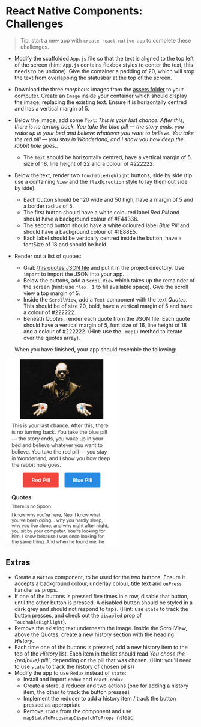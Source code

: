 # React Native Components: Challenges

> Tip: start a new app with `create-react-native-app` to complete these challenges.

- Modify the scaffolded `App.js` file so that the text is aligned to the top left of the screen (hint: `App.js` contains flexbox styles to center the text, this needs to be undone). Give the container a padding of 20, which will stop the text from overlapping the statusbar at the top of the screen.
- Download the three _morpheus_ images from the [assets folder](assets/) to your computer. Create an `Image` inside your container which should display the image, replacing the existing text. Ensure it is horizontally centred and has a vertical margin of 5.
- Below the image, add some `Text`: _This is your last chance. After this, there is no turning back. You take the blue pill — the story ends, you wake up in your bed and believe whatever you want to believe. You take the red pill — you stay in Wonderland, and I show you how deep the rabbit hole goes._.
  - The `Text` should be horizontally centred, have a vertical margin of 5, size of 18, line height of 22 and a colour of #222222.
- Below the text, render two `TouchableHighlight` buttons, side by side (tip: use a containing `View` and the `flexDirection` style to lay them out side by side).
  - Each button should be 120 wide and 50 high, have a margin of 5 and a border radius of 5.
  - The first button should have a white coloured label _Red Pill_ and should have a background colour of #F44336.
  - The second button should have a white coloured label _Blue Pill_ and should have a background colour of #1E88E5.
  - Each label should be vertically centred inside the button, have a fontSize of 18 and should be bold.
- Render out a list of quotes:
  - Grab [this quotes JSON file](assets/quotes.json) and put it in the project directory. Use `import` to import the JSON into your app.
  - Below the buttons, add a `ScrollView` which takes up the remainder of the screen (hint: use `flex: 1` to fill available space). Give the scroll view a top margin of 5.
  - Inside the `ScrollView`, add a `Text` component with the text _Quotes_. This should be of size 20, bold, have a vertical margin of 5 and have a colour of #222222.
  - Beneath _Quotes_, render each quote from the JSON file. Each quote should have a vertical margin of 5, font size of 16, line height of 18 and a colour of #222222. (Hint: use the `.map()` method to iterate over the quotes array).

  When you have finished, your app should resemble the following:

<img src="screenshots/components.png" height="500">

## Extras

- Create a `Button` component, to be used for the two buttons. Ensure it accepts a background colour, underlay colour, title text and `onPress` handler as props.
- If one of the buttons is pressed five times in a row, disable that button, until the other button is pressed. A disabled button should be styled in a dark grey and should not respond to taps. (Hint: use `state` to track the button presses, and check out the `disabled` prop of `TouchableHighlight`).
- Remove the existing text underneath the image. Inside the ScrollView, above the Quotes, create a new history section with the heading _History_.
- Each time one of the buttons is pressed, add a new history item to the top of the _History_ list. Each item in the list should read _You chose the {red|blue} pill!_, depending on the pill that was chosen. (Hint: you'll need to use `state` to track the history of chosen pills))
- Modify the app to use `Redux` instead of `state`:
  - Install and import `redux` and `react-redux`
  - Create a store, a reducer and two actions (one for adding a history item, the other to track the button presses)
  - Implement the reducer to add a history item / track the button pressed as appropriate
  - Remove `state` from the component and use `mapStateToProps`/`mapDispatchToProps` instead
